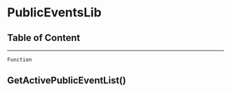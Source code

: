 PublicEventsLib
===============

Table of Content
---------------- 

<!-- toc -->

------------------------------------------------------------------------

`Function`

GetActivePublicEventList()
--------------------------
